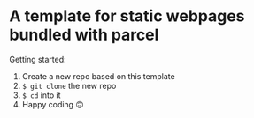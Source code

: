 # A template for static webpages bundled with parcel

Getting started:
1. Create a new repo based on this template
1. `$ git clone` the new repo
2. `$ cd` into it
3. Happy coding 🙃
